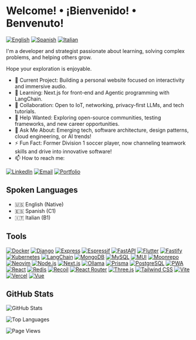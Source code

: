 # Welcome! • ¡Bienvenido! • Benvenuto!

[![English](https://img.shields.io/badge/English-grey)](README.md)
[![Spanish](https://img.shields.io/badge/Spanish-grey)](README.es.md)
[![Italian](https://img.shields.io/badge/Italian-grey)](README.it.md)

I'm a developer and strategist passionate about learning, solving complex problems, and helping others grow.

Hope your exploration is enjoyable.

- 🔭 Current Project: Building a personal website focused on interactivity and immersive audio.
- 🌱 Learning: Next.js for front-end and Agentic programming with LangChain.
- 👯 Collaboration: Open to IoT, networking, privacy-first LLMs, and tech tutorials.
- 🤔 Help Wanted: Exploring open-source communities, testing frameworks, and new career opportunities.
- 💬 Ask Me About: Emerging tech, software architecture, design patterns, cloud engineering, or AI trends!
- ⚡ Fun Fact: Former Division 1 soccer player, now channeling teamwork skills and drive into innovative software!
- 📫 How to reach me:

[![LinkedIn][linkedin-shield]][linkedin-url] [![Email][email-shield]][email-url] [![Portfolio][website-shield]][website-url]

## Spoken Languages

- 🇺🇸 English (Native)
- 🇪🇸 Spanish (C1)
- 🇮🇹 Italian (B1)

## Tools

[![Docker][dockerLogo]][dockerLogo-url]
[![Django][Django.py]][Django-url]
[![Express][expressLogo]][expressLogo-url]
[![Espressif][espressifLogo]][espressifLogo-url]
[![FastAPI][fastapiLogo]][fastapiLogo-url]
[![Flutter][flutterLogo]][flutterLogo-url]
[![Fastify][fastifyLogo]][fastifyLogo-url]
[![Kubernetes][k8nsLogo]][k8nsLogo-url]
[![LangChain][LangChain.icon]][LangChain-url]
[![MongoDB][mongoLogo]][mongoLogo-url]
[![MySQL][mysqlLogo]][mysqlLogo-url]
[![MUI][muiLogo]][muiLogo-url]
[![Moonrepo][moonLogo]][moonLogo-url]
[![Neovim][neovimLogo]][neovimLogo-url]
[![Node.js][nodeLogo]][nodeLogo-url]
[![Next.js][nextLogo]][nextLogo-url]
[![Ollama][Ollama.ai]][Ollama-url]
[![Prisma][prismaLogo]][prismaLogo-url]
[![PostgreSQL][PostgreSQL.icon]][PostgreSQL-url]
[![PWA][pwaLogo]][pwaLogo-url]
[![React][React.js]][React-url]
[![Redis][Redis.io]][Redis-url]
[![Recoil][recoilLogo]][recoilLogo-url]
[![React Router][rrLogo]][rrLogo-url]
[![Three.js][Three.js]][Three-url]
[![Tailwind CSS][tailwindLogo]][tailwindLogo-url]
[![Vite][viteLogo]][viteLogo-url]
[![Vercel][vercelLogo]][vercelLogo-url]
[![Vue][vueLogo]][vueLogo-url]

## GitHub Stats

![GitHub Stats][profileGrade]

![Top Languages][topLanguages]

<!-- UNCOMMENT TO ADD 
![GitHub Streak][commitStreak]

![GitHub Contribution Board][commitBoard]
-->

![Page Views][pageViews]

<!-- MARKDOWN LINKS & IMAGES -->
<!-- https://www.markdownguide.org/basic-syntax/#reference-style-links -->
[profileGrade]: https://github-readme-stats.vercel.app/api?username=montymi&show_icons=true&theme=tokyonight
[topLanguages]: https://github-readme-stats.vercel.app/api/top-langs/?username=montymi&layout=compact&theme=tokyonight
[commitStreak]: https://github-readme-streak-stats.herokuapp.com/?user=montymi&theme=tokyonight
[commitBoard]: https://ghchart.rshah.org/montymi
[pageViews]: https://pageview.vercel.app/?github_user=montymi

[fastifyLogo]: https://img.shields.io/badge/Fastify-black.svg?style=for-the-badge&logo=fastify&logoColor=natural
[fastifyLogo-url]: https://threejs.org/

[moonLogo]: https://img.shields.io/badge/Moonrepo-black.svg?style=for-the-badge&logo=moonrepo&logoColor=natural
[moonLogo-url]: https://threejs.org/

[prismaLogo]: https://img.shields.io/badge/Prisma-black.svg?style=for-the-badge&logo=prisma&logoColor=natural
[prismaLogo-url]: https://threejs.org/

[Three.js]: https://img.shields.io/badge/Three.js-black.svg?style=for-the-badge&logo=three.js&logoColor=natural
[Three-url]: https://threejs.org/

[React.js]: https://img.shields.io/badge/React-black.svg?style=for-the-badge&logo=react&logoColor=natural
[React-url]: https://reactjs.org/

[Django-url]: https://www.djangoproject.com/
[Django.py]: https://img.shields.io/badge/Django-black.svg?style=for-the-badge&logo=django&logoColor=natural

[Redis-url]: https://redis.io/
[Redis.io]: https://img.shields.io/badge/Redis-black.svg?style=for-the-badge&logo=redis&logoColor=natural

[LangChain-url]: https://langchain.com/
[LangChain.icon]: https://img.shields.io/badge/LangChain-black.svg?style=for-the-badge&logo=langchain&logoColor=natural

[Ollama.ai]: https://img.shields.io/badge/Ollama-black.svg?style=for-the-badge&logo=ollama
[Ollama-url]: https://ollama.com/

[PostgreSQL.icon]: https://img.shields.io/badge/PostgreSQL-black.svg?style=for-the-badge&logo=postgresql&logoColor=natural
[PostgreSQL-url]: https://www.postgresql.org/

[license-shield]: https://img.shields.io/github/license/montymi/montymi.svg?style=for-the-badge
[license-url]: https://github.com/montymi/montymi/blob/master/LICENSE.txt

[linkedin-shield]: https://img.shields.io/badge/-LinkedIn-black.svg?style=for-the-badge&logo=linkedin
[linkedin-url]: https://linkedin.com/in/michael-montanaro

[muiLogo]: https://img.shields.io/badge/-Material%20UI-black.svg?style=for-the-badge&logo=mui&logoColor=natural
[muiLogo-url]: https://mui.com/

[pwaLogo]: https://img.shields.io/badge/-PWA-black.svg?style=for-the-badge&logo=pwa&logoColor=natural
[pwaLogo-url]: https://web.dev/progressive-web-apps/

[recoilLogo]: https://img.shields.io/badge/-Recoil-black.svg?style=for-the-badge&logo=recoil&logoColor=natural
[recoilLogo-url]: https://recoiljs.org/

[rrLogo]: https://img.shields.io/badge/-React%20Router-black.svg?style=for-the-badge&logo=react-router&logoColor=natural
[rrLogo-url]: https://reactrouter.com/

[tsLogo]: https://img.shields.io/badge/-TypeScript-black.svg?style=for-the-badge&logo=typescript&logoColor=natural
[tsLogo-url]: https://www.typescriptlang.org/

[viteLogo]: https://img.shields.io/badge/-Vite-black.svg?style=for-the-badge&logo=vite&logoColor=natural
[viteLogo-url]: https://vitejs.dev/

[vercelLogo]: https://img.shields.io/badge/-Vercel-black.svg?style=for-the-badge&logo=vercel&logoColor=natural
[vercelLogo-url]: https://vercel.com/

[nextLogo]: https://img.shields.io/badge/Next.js-black.svg?style=for-the-badge&logo=next.js&logoColor=natural
[nextLogo-url]: https://nextjs.com/

[tailwindLogo]: https://img.shields.io/badge/Tailwind_CSS-black?style=for-the-badge&logo=tailwindcss
[tailwindLogo-url]: https://tailwindcss.com/

[vueLogo]: https://img.shields.io/badge/Vue.js-black?style=for-the-badge&logo=vue.js
[vueLogo-url]: https://vuejs.org/

[nodeLogo]: https://img.shields.io/badge/Node.js-black?style=for-the-badge&logo=node.js
[nodeLogo-url]: https://nodejs.org/

[expressLogo]: https://img.shields.io/badge/Express.js-black?style=for-the-badge&logo=express
[expressLogo-url]: https://expressjs.com/

[fastapiLogo]: https://img.shields.io/badge/FastAPI-black?style=for-the-badge&logo=fastapi
[fastapiLogo-url]: https://fastapi.tiangolo.com/

[mongoLogo]: https://img.shields.io/badge/MongoDB-black?style=for-the-badge&logo=mongodb
[mongoLogo-url]: https://www.mongodb.com/

[mysqlLogo]: https://img.shields.io/badge/MySQL-black?style=for-the-badge&logo=mysql
[mysqlLogo-url]: https://www.mysql.com/

[dockerLogo]: https://img.shields.io/badge/Docker-black?style=for-the-badge&logo=docker
[dockerLogo-url]: https://www.docker.com/

[k8nsLogo]: https://img.shields.io/badge/Kubernetes-black?style=for-the-badge&logo=kubernetes
[k8nsLogo-url]: https://kubernetes.io/

[espressifLogo]: https://img.shields.io/badge/Espressif-black?style=for-the-badge&logo=espressif&logoColor=natural
[espressifLogo-url]: https://www.espressif.com/

[flutterLogo]: https://img.shields.io/badge/Flutter-black?style=for-the-badge&logo=flutter&logoColor=natural
[flutterLogo-url]: https://flutter.dev/

[neovimLogo]: https://img.shields.io/badge/Neovim-black?style=for-the-badge&logo=neovim&logoColor=natural
[neovimLogo-url]: https://neovim.io/

[pythonLogo]: https://img.shields.io/badge/Python-black?style=for-the-badge&logo=python&logoColor=natural
[pythonLogo-url]: https://python.org/

[email-shield]: https://img.shields.io/badge/-Email-black.svg?style=for-the-badge&logo=gmail&logoColor=natural
[email-url]: mailto:mcmontanaro01@gmail.com

[website-shield]: https://img.shields.io/badge/-Portfolio-black.svg?style=for-the-badge&logo=vercel&logoColor=natural
[website-url]: https://montymi.com
